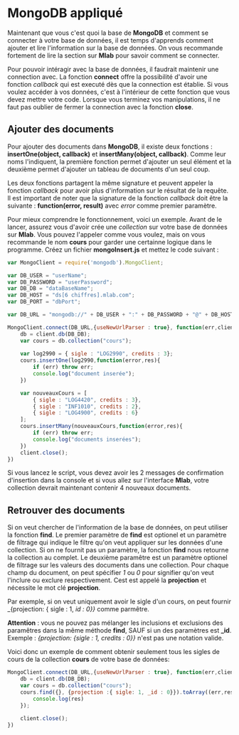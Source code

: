 # MongoDB appliqué

Maintenant que vous c'est quoi la base de **MongoDB** et comment se connecter à votre base de données, il est temps d'apprends comment ajouter et lire l'information sur la base de données. On vous recommande fortement de lire la section sur **Mlab** pour savoir comment se connecter. 

Pour pouvoir intéragir avec la base de données, il faudrait maintenir une connection avec. La fonction **connect** offre la possibilité d'avoir une fonction _callback_ qui est executé dès que la connection est établie. Si vous voulez accéder à vos données, c'est à l'intérieur de cette fonction que vous devez mettre votre code. Lorsque vous terminez vos manipulations, il ne faut pas oublier de fermer la connection avec la fonction **close**.


## Ajouter des documents

Pour ajouter des documents dans **MongoDB**, il existe deux fonctions : **insertOne(object, callback)** et **insertMany(object, callback)**. Comme leur noms l'indiquent, la première fonction permet d'ajouter un seul élément et la deuxième permet d'ajouter un tableau de documents d'un seul coup.

Les deux fonctions partagent la même signature et peuvent appeler la fonction _callback_ pour avoir plus d'information sur le résultat de la requête. Il est important de noter que la signature de la fonction _callback_ doit être la suivante : **function(error, result)** avec _error_ comme premier paramètre.

Pour mieux comprendre le fonctionnement, voici un exemple. Avant de le lancer, assurez vous d'avoir crée une _collection_ sur votre base de données sur **Mlab**. Vous pouvez l'appeler comme vous voulez, mais on vous recommande le nom **cours** pour garder une certainne logique dans le programme. Créez un fichier **mongoInsert.js** et mettez le code suivant :

```js
var MongoClient = require('mongodb').MongoClient;

var DB_USER = "userName";
var DB_PASSWORD = "userPassword";
var DB_DB = "dataBaseName";
var DB_HOST = "ds[6 chiffres].mlab.com";
var DB_PORT = "dbPort";

var DB_URL = "mongodb://" + DB_USER + ":" + DB_PASSWORD + "@" + DB_HOST + ":" + DB_PORT + "/" + DB_DB;

MongoClient.connect(DB_URL,{useNewUrlParser : true}, function(err,client){
	db = client.db(DB_DB);
	var cours = db.collection("cours");
	
	var log2990 = { sigle : "LOG2990", credits : 3};
	cours.insertOne(log2990,function(error,res){
		if (err) throw err;
    	console.log("document inserée");
	})

	var nouveauxCours = [
		{ sigle : "LOG4420", credits : 3},
		{ sigle : "INF1010", credits : 2},
		{ sigle : "LOG4900", credits : 6}
	];
	cours.insertMany(nouveauxCours,function(error,res){
		if (err) throw err;
    	console.log("documents inserées");
	})
	client.close();
})
```

Si vous lancez le script, vous devez avoir les 2 messages de confirmation d'insertion dans la console et si vous allez sur l'interface **Mlab**, votre collection devrait maintenant contenir 4 nouveaux documents.

## Retrouver des documents

Si on veut chercher de l'information de la base de données, on peut utiliser la fonction **find**. Le premier paramètre de **find** est optionel et un paramètre de filtrage qui indique le filtre qu'on veut appliquer sur les données d'une collection. Si on ne fournit pas un paramètre, la fonction **find** nous retourne la collection au complet. Le deuxième paramêtre est un paramètre optionel de filtrage sur les valeurs des documents dans une collection. Pour chaque champ du document, on peut spécifier _1_ ou _0_ pour signifier qu'on veut l'inclure ou exclure respectivement. Cest est appelé la **projection** et nécessite le mot clé **projection**.

Par exemple, si on veut uniquement avoir le sigle d'un cours, on peut fournir  _{projection: { sigle : 1, _id : 0}}_ comme parmêtre.

 **Attention** : vous ne pouvez pas mélanger les inclusions et exclusions des paramêtres dans la même méthode **find**, SAUF si un des paramètres est **_id**. Exemple : _{projection: {sigle : 1, credits : 0}}_ n'est pas une notation valide.

Voici donc un exemple de comment obtenir seulement tous les sigles de cours de la collection **cours** de votre base de données: 

```js
MongoClient.connect(DB_URL,{useNewUrlParser : true}, function(err,client){
	db = client.db(DB_DB);
	var cours = db.collection("cours");
	cours.find({}, {projection :{ sigle: 1, _id : 0}}).toArray((err,res)=>{
		console.log(res)
	});
	
	client.close();
})
```
